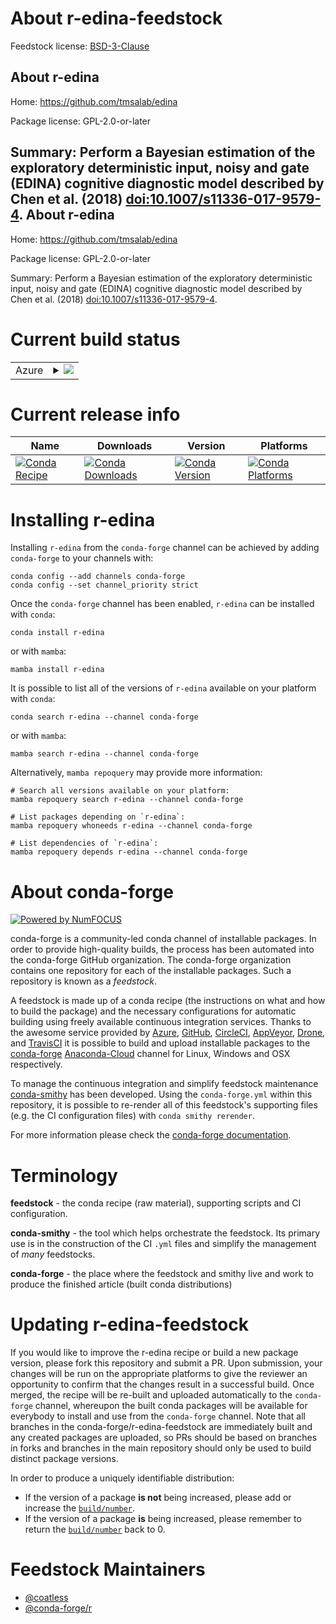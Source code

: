 About r-edina-feedstock
=======================

Feedstock license: [BSD-3-Clause](https://github.com/conda-forge/r-edina-feedstock/blob/main/LICENSE.txt)

About r-edina
-------------

Home: https://github.com/tmsalab/edina

Package license: GPL-2.0-or-later

Summary: Perform a Bayesian estimation of the exploratory deterministic input, noisy and gate (EDINA) cognitive diagnostic model described by Chen et al. (2018) <doi:10.1007/s11336-017-9579-4>.
About r-edina
-------------

Home: https://github.com/tmsalab/edina

Package license: GPL-2.0-or-later

Summary: Perform a Bayesian estimation of the exploratory deterministic input, noisy and gate (EDINA) cognitive diagnostic model described by Chen et al. (2018) <doi:10.1007/s11336-017-9579-4>.

Current build status
====================


<table>
    
  <tr>
    <td>Azure</td>
    <td>
      <details>
        <summary>
          <a href="https://dev.azure.com/conda-forge/feedstock-builds/_build/latest?definitionId=11673&branchName=main">
            <img src="https://dev.azure.com/conda-forge/feedstock-builds/_apis/build/status/r-edina-feedstock?branchName=main">
          </a>
        </summary>
        <table>
          <thead><tr><th>Variant</th><th>Status</th></tr></thead>
          <tbody><tr>
              <td>linux_64_r_base4.2</td>
              <td>
                <a href="https://dev.azure.com/conda-forge/feedstock-builds/_build/latest?definitionId=11673&branchName=main">
                  <img src="https://dev.azure.com/conda-forge/feedstock-builds/_apis/build/status/r-edina-feedstock?branchName=main&jobName=linux&configuration=linux%20linux_64_r_base4.2" alt="variant">
                </a>
              </td>
            </tr><tr>
              <td>linux_64_r_base4.3</td>
              <td>
                <a href="https://dev.azure.com/conda-forge/feedstock-builds/_build/latest?definitionId=11673&branchName=main">
                  <img src="https://dev.azure.com/conda-forge/feedstock-builds/_apis/build/status/r-edina-feedstock?branchName=main&jobName=linux&configuration=linux%20linux_64_r_base4.3" alt="variant">
                </a>
              </td>
            </tr><tr>
              <td>osx_64_r_base4.2</td>
              <td>
                <a href="https://dev.azure.com/conda-forge/feedstock-builds/_build/latest?definitionId=11673&branchName=main">
                  <img src="https://dev.azure.com/conda-forge/feedstock-builds/_apis/build/status/r-edina-feedstock?branchName=main&jobName=osx&configuration=osx%20osx_64_r_base4.2" alt="variant">
                </a>
              </td>
            </tr><tr>
              <td>osx_64_r_base4.3</td>
              <td>
                <a href="https://dev.azure.com/conda-forge/feedstock-builds/_build/latest?definitionId=11673&branchName=main">
                  <img src="https://dev.azure.com/conda-forge/feedstock-builds/_apis/build/status/r-edina-feedstock?branchName=main&jobName=osx&configuration=osx%20osx_64_r_base4.3" alt="variant">
                </a>
              </td>
            </tr><tr>
              <td>win_64</td>
              <td>
                <a href="https://dev.azure.com/conda-forge/feedstock-builds/_build/latest?definitionId=11673&branchName=main">
                  <img src="https://dev.azure.com/conda-forge/feedstock-builds/_apis/build/status/r-edina-feedstock?branchName=main&jobName=win&configuration=win%20win_64_" alt="variant">
                </a>
              </td>
            </tr>
          </tbody>
        </table>
      </details>
    </td>
  </tr>
</table>

Current release info
====================

| Name | Downloads | Version | Platforms |
| --- | --- | --- | --- |
| [![Conda Recipe](https://img.shields.io/badge/recipe-r--edina-green.svg)](https://anaconda.org/conda-forge/r-edina) | [![Conda Downloads](https://img.shields.io/conda/dn/conda-forge/r-edina.svg)](https://anaconda.org/conda-forge/r-edina) | [![Conda Version](https://img.shields.io/conda/vn/conda-forge/r-edina.svg)](https://anaconda.org/conda-forge/r-edina) | [![Conda Platforms](https://img.shields.io/conda/pn/conda-forge/r-edina.svg)](https://anaconda.org/conda-forge/r-edina) |

Installing r-edina
==================

Installing `r-edina` from the `conda-forge` channel can be achieved by adding `conda-forge` to your channels with:

```
conda config --add channels conda-forge
conda config --set channel_priority strict
```

Once the `conda-forge` channel has been enabled, `r-edina` can be installed with `conda`:

```
conda install r-edina
```

or with `mamba`:

```
mamba install r-edina
```

It is possible to list all of the versions of `r-edina` available on your platform with `conda`:

```
conda search r-edina --channel conda-forge
```

or with `mamba`:

```
mamba search r-edina --channel conda-forge
```

Alternatively, `mamba repoquery` may provide more information:

```
# Search all versions available on your platform:
mamba repoquery search r-edina --channel conda-forge

# List packages depending on `r-edina`:
mamba repoquery whoneeds r-edina --channel conda-forge

# List dependencies of `r-edina`:
mamba repoquery depends r-edina --channel conda-forge
```


About conda-forge
=================

[![Powered by
NumFOCUS](https://img.shields.io/badge/powered%20by-NumFOCUS-orange.svg?style=flat&colorA=E1523D&colorB=007D8A)](https://numfocus.org)

conda-forge is a community-led conda channel of installable packages.
In order to provide high-quality builds, the process has been automated into the
conda-forge GitHub organization. The conda-forge organization contains one repository
for each of the installable packages. Such a repository is known as a *feedstock*.

A feedstock is made up of a conda recipe (the instructions on what and how to build
the package) and the necessary configurations for automatic building using freely
available continuous integration services. Thanks to the awesome service provided by
[Azure](https://azure.microsoft.com/en-us/services/devops/), [GitHub](https://github.com/),
[CircleCI](https://circleci.com/), [AppVeyor](https://www.appveyor.com/),
[Drone](https://cloud.drone.io/welcome), and [TravisCI](https://travis-ci.com/)
it is possible to build and upload installable packages to the
[conda-forge](https://anaconda.org/conda-forge) [Anaconda-Cloud](https://anaconda.org/)
channel for Linux, Windows and OSX respectively.

To manage the continuous integration and simplify feedstock maintenance
[conda-smithy](https://github.com/conda-forge/conda-smithy) has been developed.
Using the ``conda-forge.yml`` within this repository, it is possible to re-render all of
this feedstock's supporting files (e.g. the CI configuration files) with ``conda smithy rerender``.

For more information please check the [conda-forge documentation](https://conda-forge.org/docs/).

Terminology
===========

**feedstock** - the conda recipe (raw material), supporting scripts and CI configuration.

**conda-smithy** - the tool which helps orchestrate the feedstock.
                   Its primary use is in the construction of the CI ``.yml`` files
                   and simplify the management of *many* feedstocks.

**conda-forge** - the place where the feedstock and smithy live and work to
                  produce the finished article (built conda distributions)


Updating r-edina-feedstock
==========================

If you would like to improve the r-edina recipe or build a new
package version, please fork this repository and submit a PR. Upon submission,
your changes will be run on the appropriate platforms to give the reviewer an
opportunity to confirm that the changes result in a successful build. Once
merged, the recipe will be re-built and uploaded automatically to the
`conda-forge` channel, whereupon the built conda packages will be available for
everybody to install and use from the `conda-forge` channel.
Note that all branches in the conda-forge/r-edina-feedstock are
immediately built and any created packages are uploaded, so PRs should be based
on branches in forks and branches in the main repository should only be used to
build distinct package versions.

In order to produce a uniquely identifiable distribution:
 * If the version of a package **is not** being increased, please add or increase
   the [``build/number``](https://docs.conda.io/projects/conda-build/en/latest/resources/define-metadata.html#build-number-and-string).
 * If the version of a package **is** being increased, please remember to return
   the [``build/number``](https://docs.conda.io/projects/conda-build/en/latest/resources/define-metadata.html#build-number-and-string)
   back to 0.

Feedstock Maintainers
=====================

* [@coatless](https://github.com/coatless/)
* [@conda-forge/r](https://github.com/conda-forge/r/)

